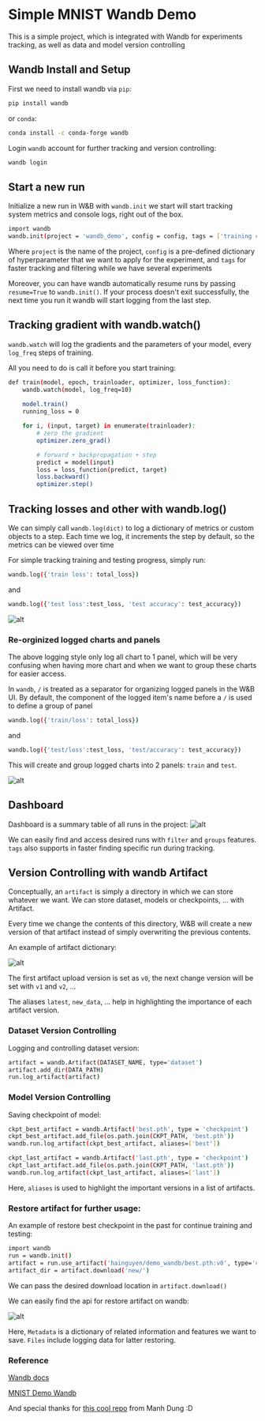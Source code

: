 # Simple MNIST Wandb Demo
This is a simple project, which is integrated with Wandb for experiments tracking, as well as data and model version controlling

## Wandb Install and Setup
First we need to install wandb via `pip`:
```bash
pip install wandb
```
or `conda`:
```bash
conda install -c conda-forge wandb
```
Login `wandb` account for further tracking and version controlling:
```bash
wandb login
```

## Start a new run
Initialize a new run in W&B with `wandb.init` we start will start tracking system metrics and console logs, right out of the box.
```bash
import wandb
wandb.init(project = 'wandb_demo', config = config, tags = ['training cnn'])
 ```
Where `project` is the name of the project, `config` is a pre-defined dictionary of hyperparameter that we want to apply for the experiment, and `tags` for faster tracking and filtering while we have several experiments
 
Moreover, you can have wandb automatically resume runs by passing `resume=True` to `wandb.init()`. If your process doesn't exit successfully, the next time you run it wandb will start logging from the last step.

## Tracking gradient with wandb.watch()
`wandb.watch` will log the gradients and the parameters of your model, every `log_freq` steps of training.

All you need to do is call it before you start training:

```bash
def train(model, epoch, trainloader, optimizer, loss_function):
    wandb.watch(model, log_freq=10)
    
    model.train()
    running_loss = 0

    for i, (input, target) in enumerate(trainloader):
        # zero the gradient
        optimizer.zero_grad()

        # forward + backpropagation + step
        predict = model(input)
        loss = loss_function(predict, target)
        loss.backward()
        optimizer.step()
```

## Tracking losses and other with wandb.log()
We can simply call `wandb.log(dict)` to log a dictionary of metrics or custom objects to a step. Each time we log, it increments the step by default, so the metrics can be viewed over time

For simple tracking training and testing progress, simply run:
```bash 
wandb.log({'train loss': total_loss}) 
```
and 
```bash 
wandb.log({'test loss':test_loss, 'test accuracy': test_accuracy})
```

![alt](images/single_panel.png)

### Re-orginized logged charts and panels
The above logging style only log all chart to 1 panel, which will be very confusing when having more chart and when we want to group these charts for easier access.

In `wandb`, `/` is treated as a separator for organizing logged panels in the W&B UI. By default, the component of the logged item's name before a `/` is used to define a group of panel
```bash 
wandb.log({'train/loss': total_loss}) 
```
and 
```bash 
wandb.log({'test/loss':test_loss, 'test/accuracy': test_accuracy})
```
This will create and group logged charts into 2 panels: `train` and `test`.

![alt](images/multi_panel.png)

## Dashboard 
Dashboard is a summary table of all runs in the project:
![alt](images/wandb_dashboard.png)

We can easily find and access desired runs with `filter` and `groups` features. `tags` also supports in faster finding specific run during tracking.

## Version Controlling with wandb Artifact
Conceptually, an `artifact` is simply a directory in which we can store whatever we want. We can store dataset, models or checkpoints, ... with Artifact.

Every time we change the contents of this directory, W&B will create a new version of that artifact instead of simply overwriting the previous contents.

An example of artifact dictionary:

![alt](images/wandb_artifacts.png)

The first artifact upload version is set as `v0`, the next change version will be set with `v1` and `v2`, ... 

The aliases `latest`, `new_data`, ... help in highlighting the importance of each artifact version.

### Dataset Version Controlling
Logging and controlling dataset version:
```bash
artifact = wandb.Artifact(DATASET_NAME, type='dataset')
artifact.add_dir(DATA_PATH)
run.log_artifact(artifact)
```

### Model Version Controlling 
Saving checkpoint of model:
```bash
ckpt_best_artifact = wandb.Artifact('best.pth', type = 'checkpoint')
ckpt_best_artifact.add_file(os.path.join(CKPT_PATH, 'best.pth'))
wandb.run.log_artifact(ckpt_best_artifact, aliases=['best'])

ckpt_last_artifact = wandb.Artifact('last.pth', type = 'checkpoint')
ckpt_last_artifact.add_file(os.path.join(CKPT_PATH, 'last.pth'))
wandb.run.log_artifact(ckpt_last_artifact, aliases=['last'])
```
Here, `aliases` is used to highlight the important versions in a list of artifacts.

### Restore artifact for further usage:
An example of restore best checkpoint in the past for continue training and testing:
```bash
import wandb
run = wandb.init()
artifact = run.use_artifact('hainguyen/demo_wandb/best.pth:v0', type='checkpoint')
artifact_dir = artifact.download('new/')
```
We can pass the desired download location in `artifact.download()`

We can easily find the api for restore artifact on wandb:

![alt](images/wandb_api.png)

Here, `Metadata` is a dictionary of related information and features we want to save. `Files` include logging data for latter restoring.

### Reference 
[Wandb docs](https://docs.wandb.ai/)

[MNIST Demo Wandb](https://wandb.ai/hainguyen/demo_wandb?workspace=user-hainguyen)

And special thanks for [this cool repo](https://github.com/manhdung20112000/mlops-wandb-demo) from Manh Dung :D
